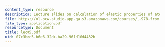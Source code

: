 ```yaml
---
content_type: resource
description: Lecture slides on calculation of elastic properties of atomic lattices.
file: https://ol-ocw-studio-app-qa.s3.amazonaws.com/courses/1-978-from-nano-to-macro-introduction-to-atomistic-modeling-techniques-january-iap-2007/07c3bec5b6e632dcba29961d10d4432b_lec05.pdf
file_type: application/pdf
resourcetype: Document
title: lec05.pdf
uid: 07c3bec5-b6e6-32dc-ba29-961d10d4432b
---
```

